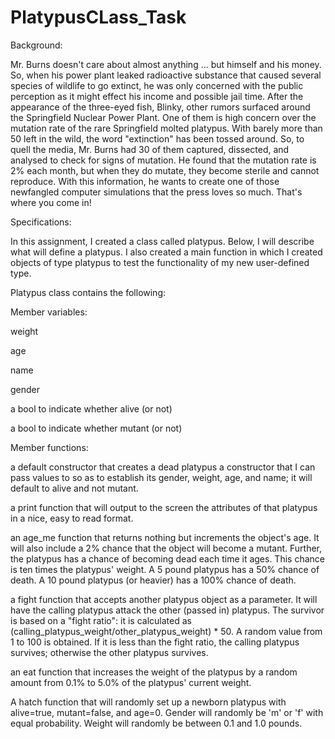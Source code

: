 # PlatypusCLass_Task

Background: 

Mr. Burns doesn't care about almost anything ... but himself and his money. So, when his power plant leaked radioactive substance that caused several species of wildlife to go extinct, he was only concerned with the public perception as it might effect his income and possible jail time. After the appearance of the three-eyed fish, Blinky, other rumors surfaced around the Springfield Nuclear Power Plant. One of them is high concern over the mutation rate of the rare Springfield molted platypus. With barely more than 50 left in the wild, the word "extinction" has been tossed around. So, to quell the media, Mr. Burns had 30 of them captured, dissected, and analysed to check for signs of mutation. He found that the mutation rate is 2% each month, but when they do mutate, they become sterile and cannot reproduce. With this information, he wants to create one of those newfangled computer simulations that the press loves so much. That's where you come in!

Specifications: 

In this assignment, I created a class called platypus. Below, I will describe what will define a platypus. I also created a main function in which I created objects of type platypus to test the functionality of my new user-defined type. 

Platypus class contains the following:

Member variables:

weight

age 

name

gender

a bool to indicate whether alive (or not)

a bool to indicate whether mutant (or not)

Member functions:

a default constructor that creates a dead platypus
a constructor that I can pass values to so as to establish its gender, weight, age, and name; it will default to alive and not mutant.

a print function that will output to the screen the attributes of that platypus in a nice, easy to read format.

an age_me function that returns nothing but increments the object's age. It will also include a 2% chance that the object will become a mutant. Further, the platypus has a chance of becoming dead each time it ages. This chance is ten times the platypus' weight. A 5 pound platypus has a 50% chance of death. A 10 pound platypus (or heavier) has a 100% chance of death.

a fight function that accepts another platypus object as a parameter. It will have the calling platypus attack the other (passed in) platypus. The survivor is based on a "fight ratio": it is calculated as (calling_platypus_weight/other_platypus_weight) * 50. A random value from 1 to 100 is obtained. If it is less than the fight ratio, the calling platypus survives; otherwise the other platypus survives.

an eat function that increases the weight of the platypus by a random amount from 0.1% to 5.0% of the platypus' current weight.

A hatch function that will randomly set up a newborn platypus with alive=true, mutant=false, and age=0. Gender will randomly be 'm' or 'f' with equal probability. Weight will randomly be between 0.1 and 1.0 pounds. 
